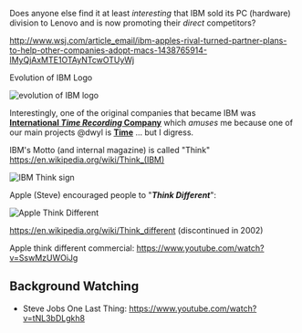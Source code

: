 Does anyone else find it at least *interesting* that IBM
sold its PC (hardware) division to Lenovo and is now promoting their
*direct* competitors?


http://www.wsj.com/article_email/ibm-apples-rival-turned-partner-plans-to-help-other-companies-adopt-macs-1438765914-lMyQjAxMTE1OTAyNTcwOTUyWj


Evolution of IBM Logo

![evolution of IBM logo](http://i.imgur.com/oVdBzkw.jpg)

Interestingly, one of the original companies that became IBM was
[**International _Time Recording_ Company**](https://en.wikipedia.org/wiki/Computing-Tabulating-Recording_Company#International_Time_Recording_Company) which *amuses* me
because one of our main projects @dwyl is [**Time**](https://github.com/dwyl/time) ... but I digress.

IBM's Motto (and internal magazine) is called "Think"
https://en.wikipedia.org/wiki/Think_(IBM)

![IBM Think sign](http://i.imgur.com/rUzwLW9.jpg)

Apple (Steve) encouraged people to "***Think Different***":

![Apple Think Different](https://upload.wikimedia.org/wikipedia/commons/thumb/d/d0/Apple_logo_Think_Different_vectorized.svg/2000px-Apple_logo_Think_Different_vectorized.svg.png)

https://en.wikipedia.org/wiki/Think_different (discontinued in 2002)

Apple think different commercial: https://www.youtube.com/watch?v=SswMzUWOiJg


## Background Watching

+ Steve Jobs One Last Thing: https://www.youtube.com/watch?v=tNL3bDLgkh8
